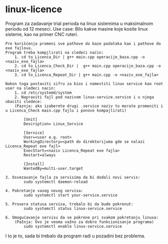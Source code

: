 # linux-licence

Program za zadavanje trial perioda na linux sistemima u maksimalnom periodu od 12 meseci.
Use case: Bilo kakve masine koje kosite linux sisteme, kao na primer CNC ruteri.

	Pre korišćenja promeni sve pathove do baze podataka kao i pathove do exe fajlova.
	Program treba kompjlirati na sledeći naćin:
		1. cd to_Licenca_Dir | g++ main.cpp operacije_baza.cpp -o <naziv_exe_fajla>
		2. cd to_Licenca_Check_Dir |  g++ main.cpp operacije_baza.cpp -o <naziv_exe_fajla>
		3. cd to_Licenca_Repeat_Dir | g++ main.cpp -o <naziv_exe_fajla>

	Nakon toga postaviti sifru za bios i namestiti linux service kao root user na sledeci nacin:
		1. cd /etc/systemd/system
		2. Napraviti fajl pod nazivom linux-service.service i u njega ubaciti sledece: 
		(Paznja: ako izaberete drugi .service naziv to morate promeniti i u Licenca_Check main.cpp fajlu i ponovo kompajlirati)
	
			[Unit]
			Description= Linux_Service

			[Service]
			User=<user e.g. root>
			WorkingDirectory=<path do direktorijuma gde se nalazi Licenca_Repeat exe fajl>
			ExecStart=<naziv Licenca_Repeat exe fajla>
			Restart=always

			[Install]
			WantedBy=multi-user.target
			
	3. Osvezavanje fajla za servisima da bi dodali novi servis:
			sudo systemctl daemon-reload
			
	4. Pokretanje vaseg novog servisa:
			sudo systemctl start your-service.service
			
	5. Provera statusa servisa, trebalo bi da bude pokrenut:
			sudo systemctl status linux-service.service
			
	6. Omogućavanje servisu da se pokrene pri svakom pokretanju linuxa: 
		(Pažnja: Ovo je veoma važno za dobro funkcionisanje programa)
			sudo systemctl enable linux-service.service

I to je to, sada bi trebalo da program radi u pozadini bez problema.
